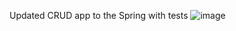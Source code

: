 Updated CRUD app to the Spring with tests
![image](https://github.com/user-attachments/assets/71e6932b-0228-4204-8f27-9b4517bbeaad)

